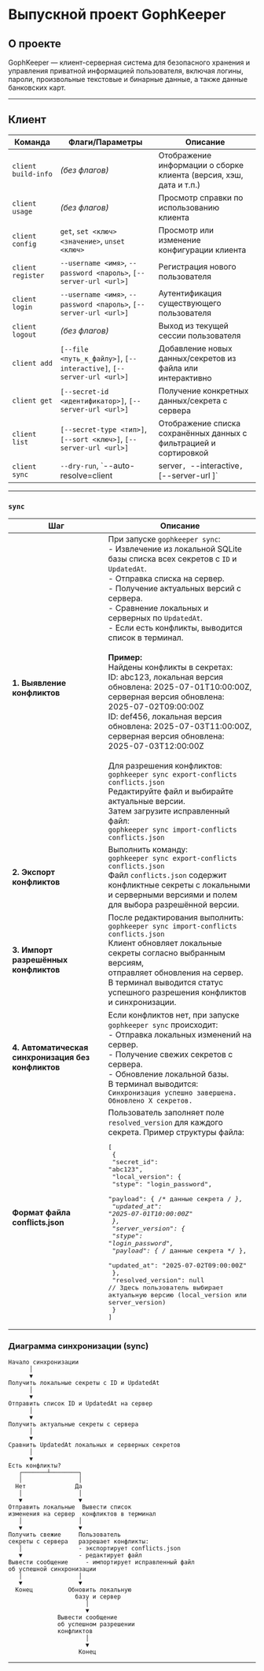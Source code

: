 # Выпускной проект GophKeeper

## О проекте

GophKeeper — клиент-серверная система для безопасного хранения и управления приватной информацией пользователя, включая логины, пароли, произвольные текстовые и бинарные данные, а также данные банковских карт.

---

## Клиент

| Команда              | Флаги/Параметры                                                       | Описание                                                              |
|----------------------|------------------------------------------------------------------------|-----------------------------------------------------------------------|
| `client build-info`  | *(без флагов)*                                                        | Отображение информации о сборке клиента (версия, хэш, дата и т.п.)   |
| `client usage`       | *(без флагов)*                                                        | Просмотр справки по использованию клиента                             |
| `client config`      | `get`, `set <ключ> <значение>`, `unset <ключ>`                        | Просмотр или изменение конфигурации клиента                           |
| `client register`    | `--username <имя>`, `--password <пароль>`, `[--server-url <url>]`     | Регистрация нового пользователя                                       |
| `client login`       | `--username <имя>`, `--password <пароль>`, `[--server-url <url>]`     | Аутентификация существующего пользователя                             |
| `client logout`      | *(без флагов)*                                                        | Выход из текущей сессии пользователя                                  |
| `client add`         | `[--file <путь_к_файлу>]`, `[--interactive]`, `[--server-url <url>]`  | Добавление новых данных/секретов из файла или интерактивно            |
| `client get`         | `[--secret-id <идентификатор>]`, `[--server-url <url>]`              | Получение конкретных данных/секрета с сервера                         |
| `client list`        | `[--secret-type <тип>]`, `[--sort <ключ>]`, `[--server-url <url>]`   | Отображение списка сохранённых данных с фильтрацией и сортировкой     |
| `client sync`        | `--dry-run`, `--auto-resolve=client|server`, `--interactive`, `[--server-url <url>]` | Синхронизация клиента с сервером и разрешение конфликтов |

---

### `sync`

| Шаг                         | Описание                                                                                                                                                                                                                                                                                                                                                                                                                                                                                                                                                   |
|-----------------------------|------------------------------------------------------------------------------------------------------------------------------------------------------------------------------------------------------------------------------------------------------------------------------------------------------------------------------------------------------------------------------------------------------------------------------------------------------------------------------------------------------------------------------------------------------------|
| **1. Выявление конфликтов** | При запуске `gophkeeper sync`:<br>- Извлечение из локальной SQLite базы списка всех секретов с `ID` и `UpdatedAt`.<br>- Отправка списка на сервер.<br>- Получение актуальных версий с сервера.<br>- Сравнение локальных и серверных по `UpdatedAt`.<br>- Если есть конфликты, выводится список в терминал.<br><br>**Пример:**<br>Найдены конфликты в секретах:<br>ID: abc123, локальная версия обновлена: 2025-07-01T10:00:00Z,<br>серверная версия обновлена: 2025-07-02T09:00:00Z<br>ID: def456, локальная версия обновлена: 2025-07-03T11:00:00Z,<br>серверная версия обновлена: 2025-07-03T12:00:00Z<br><br>Для разрешения конфликтов:<br>`gophkeeper sync export-conflicts conflicts.json`<br>Редактируйте файл и выбирайте актуальные версии.<br>Затем загрузите исправленный файл:<br>`gophkeeper sync import-conflicts conflicts.json` |
| **2. Экспорт конфликтов**   | Выполнить команду:<br>`gophkeeper sync export-conflicts conflicts.json`<br>Файл `conflicts.json` содержит конфликтные секреты с локальными и серверными версиями и полем для выбора разрешённой версии.                                                                                                                                                                                                                                                                                                                                                  |
| **3. Импорт разрешённых конфликтов** | После редактирования выполнить:<br>`gophkeeper sync import-conflicts conflicts.json`<br>Клиент обновляет локальные секреты согласно выбранным версиям,<br>отправляет обновления на сервер.<br>В терминал выводится статус успешного разрешения конфликтов и синхронизации.                                                                                                                                                                                                                                                                         |
| **4. Автоматическая синхронизация без конфликтов** | Если конфликтов нет, при запуске `gophkeeper sync` происходит:<br>- Отправка локальных изменений на сервер.<br>- Получение свежих секретов с сервера.<br>- Обновление локальной базы.<br>В терминал выводится:<br>`Синхронизация успешно завершена. Обновлено X секретов.`                                                                                                                                                                                                                                              |
| **Формат файла conflicts.json** | Пользователь заполняет поле `resolved_version` для каждого секрета. Пример структуры файла:<br><pre style="white-space: pre-wrap;">[<br>  {<br>    "secret_id": "abc123",<br>    "local_version": {<br>      "stype": "login_password",<br>      "payload": { /* данные секрета */ },<br>      "updated_at": "2025-07-01T10:00:00Z"<br>    },<br>    "server_version": {<br>      "stype": "login_password",<br>      "payload": { /* данные секрета */ },<br>      "updated_at": "2025-07-02T09:00:00Z"<br>    },<br>    "resolved_version": null  // Здесь пользователь выбирает актуальную версию (local_version или server_version)<br>  }<br>]</pre> |

### Диаграмма синхронизации (sync)

```
Начало синхронизации
      │
      ▼
Получить локальные секреты с ID и UpdatedAt
      │
      ▼
Отправить список ID и UpdatedAt на сервер
      │
      ▼
Получить актуальные секреты с сервера
      │
      ▼
Сравнить UpdatedAt локальных и серверных секретов
      │
      ▼
Есть конфликты?
   ┌───────┴────────┐
   │                │
  Нет              Да
   │                │
   ▼                ▼
Отправить локальные  Вывести список
изменения на сервер  конфликтов в терминал
   │                │
   ▼                ▼
Получить свежие     Пользователь
секреты с сервера   разрешает конфликты:
   │                - экспортирует conflicts.json
   ▼                - редактирует файл
Вывести сообщение     - импортирует исправленный файл
об успешной синхронизации
   │                │
   ▼                ▼
  Конец          Обновить локальную
                   базу и сервер
                      │
                      ▼
              Вывести сообщение
              об успешном разрешении
              конфликтов
                      │
                      ▼
                    Конец
```

---
